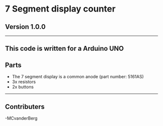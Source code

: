 # 7 Segment display counter

## Version 1.0.0


 ---
 This code is written for a **Arduino UNO** 
 ---
 
 ## Parts
* The 7 segment display is a common anode (part number: 5161AS) 
* 3x resistors
* 2x buttons

---

## Contributers

-MCvanderBerg
